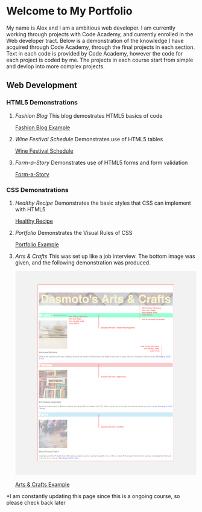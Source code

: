 # Welcome to My Portfolio

My name is Alex and I am a ambitious web developer. I am currently working through projects with Code Academy, and currently enrolled in the Web developer tract. Below is a demonstration of the knowledge I have acquired through Code Academy, through the final projects in each section. Text in each code is provided by Code Academy, however the code for each project is coded by me. The projects in each course start from simple and devlop into more complex projects.

## Web Development

### HTML5 Demonstrations

  1. *Fashion Blog*
      This blog demostrates HTML5 basics of code
      
       [Fashion Blog Example](https://williamalexmorgan.github.io/MyCodeAcademyProjects/WebDevelopment/HTML/FashionBlogExample.html)
      
  2. *Wine Festival Schedule*
      Demonstrates use of HTML5 tables
      
        [Wine Festival Schedule](https://williamalexmorgan.github.io/MyCodeAcademyProjects/WebDevelopment/HTML/WineFestival/WineFestivalScheduleExample.html)
        
   3. *Form-a-Story*
        Demonstrates use of HTML5 forms and form validation
 
         [Form-a-Story](https://williamalexmorgan.github.io/MyCodeAcademyProjects/WebDevelopment/HTML/Form-a-Story/Form-a-Story.html)
         
### CSS Demonstrations

  1. *Healthy Recipe*
      Demonstrates the basic styles that CSS can implement with HTML5
      
        [Healthy Recipe](https://williamalexmorgan.github.io/MyCodeAcademyProjects/WebDevelopment/CSS/HealthyRecipe/Recipe.html)
        
  2. *Portfolio*
      Demonstrates the Visual Rules of CSS
      
        [Portfolio Example](https://williamalexmorgan.github.io/MyCodeAcademyProjects/WebDevelopment/CSS/Portfolio/Portfolio.html)
        
  3. *Arts & Crafts*
      This was set up like a job interview. The bottom image was given, and the following demonstration was produced.
      
        ![Image](WebDevelopment/CSS/Arts&Crafts/dasmotos-arts_redline.jpg)
      
        [Arts & Crafts Example](https://williamalexmorgan.github.io/MyCodeAcademyProjects/WebDevelopment/CSS/Arts&Crafts/Arts&Crafts.html)
   
*I am constantly updating this page since this is a ongoing course, so please check back later
